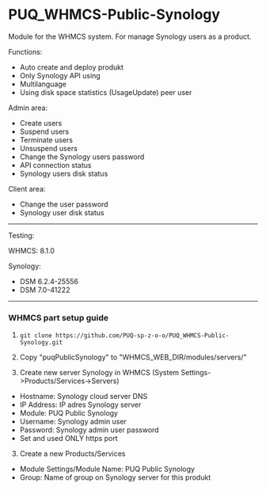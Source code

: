 # PUQ_WHMCS-Public-Synology

Module for the WHMCS system.
For manage Synology users as a product.

Functions:

- Auto create and deploy produkt
- Only Synology API using
- Multilanguage
- Using disk space statistics (UsageUpdate) peer user

Admin area:

- Create users
- Suspend users
- Terminate users
- Unsuspend users
- Change the Synology users password
- API connection status
- Synology users disk status

Client area:

- Change the user password
- Synology user disk status
---------------------------------------------------------------
Testing:

WHMCS: 8.1.0

Synology: 
- DSM 6.2.4-25556 
- DSM 7.0-41222

--------------------------------------------------------------
### WHMCS part setup guide
1. ```git clone https://github.com/PUQ-sp-z-o-o/PUQ_WHMCS-Public-Synology.git```
2. Copy "puqPublicSynology" to "WHMCS_WEB_DIR/modules/servers/"

2. Create new server Synology in WHMCS (System Settings->Products/Services->Servers)  
- Hostname: Synology cloud server DNS
- IP Address: IP adres Synology server
- Module: PUQ Public Synology
- Username: Synology admin user
- Password: Synology admin user password
- Set and used ONLY https port

3. Create a new Products/Services
- Module Settings/Module Name: PUQ Public Synology
- Group: Name of group on Synology server for this produkt
